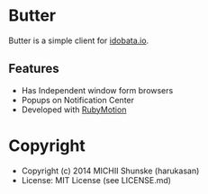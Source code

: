 # Butter

Butter is a simple client for [idobata.io](https://idobata.io/).

## Features

- Has Independent window form browsers
- Popups on Notification Center
- Developed with [RubyMotion](http://www.rubymotion.com/)

# Copyright

- Copyright (c) 2014 MICHII Shunske (harukasan)
- License: MIT License (see LICENSE.md)

